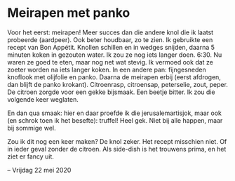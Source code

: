 # Meirapen met panko
Voor het eerst: meirapen! Meer succes dan die andere knol die ik laatst probeerde (aardpeer). Ook beter houdbaar, zo te zien. Ik gebruikte een recept van Bon Appétit. Knollen schillen en in wedges snijden, daarna 5 minuten koken in gezouten water. Ik zou ze nog iets langer doen. 6:30. Nu waren ze goed te eten, maar nog net wat stevig. Ik vermoed ook dat ze zoeter worden na iets langer koken.
In een andere pan: fijngesneden knoflook met olijfolie en panko. Daarna de meirapen erbij (eerst afdrogen, dan blijft de panko krokant). Citroenrasp, citroensap, peterselie, zout, peper. De citroen zorgde voor een gekke bijsmaak. Een beetje bitter. Ik zou die volgende keer weglaten.

En dan qua smaak: hier en daar proefde ik die jerusalemartisjok, maar ook (en schrok toen ik het besefte): truffel! Heel gek. Niet bij alle happen, maar bij sommige wel. 

Zou ik dit nog een keer maken? De knol zeker. Het recept misschien niet. Of in ieder geval zonder de citroen. Als side-dish is het trouwens prima, en het ziet er fancy uit.

– Vrijdag 22 mei 2020
